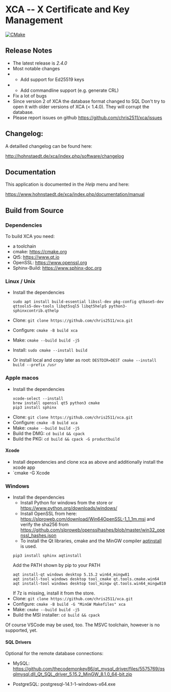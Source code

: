 # XCA -- X Certificate and Key Management

[![CMake](https://github.com/chris2511/xca/actions/workflows/cmake.yaml/badge.svg)](https://github.com/chris2511/xca/actions/workflows/cmake.yaml)

## __Release Notes__
 * The latest release is *2.4.0*
 * Most notable changes
 * * Add support for Ed25519 keys
 * * Add commandline support (e.g. generate CRL)
 * Fix a lot of bugs
 * Since version 2 of XCA the database format changed to SQL
   Don't try to open it with older versions of XCA (< 1.4.0).
   They will corrupt the database.
 * Please report issues on github <https://github.com/chris2511/xca/issues>

## __Changelog:__

A detailled changelog can be found here:

<http://hohnstaedt.de/xca/index.php/software/changelog>

## __Documentation__

This application is documented in the *Help* menu and here:

<https://www.hohnstaedt.de/xca/index.php/documentation/manual>

## __Build from Source__

### Dependencies

To build XCA you need:
 - a toolchain
 - cmake: https://cmake.org
 - Qt5: https://www.qt.io
 - OpenSSL: https://www.openssl.org
 - Sphinx-Build: https://www.sphinx-doc.org

### Linux / Unix

 - Install the dependencies
   ```
   sudo apt install build-essential libssl-dev pkg-config qtbase5-dev qttools5-dev-tools libqt5sql5 libqt5help5 python3-sphinxcontrib.qthelp
   ```

 - Clone: `git clone https://github.com/chris2511/xca.git`
 - Configure: `cmake -B build xca`
 - Make: `cmake --build build -j5`
 - Install: `sudo cmake --install build`
 - Or install local and copy later as root: `DESTDIR=DEST cmake --install build --prefix /usr`

### Apple macos

- Install the dependencies
  ```
  xcode-select --install
  brew install openssl qt5 python3 cmake
  pip3 install sphinx
  ```
 - Clone: `git clone https://github.com/chris2511/xca.git`
 - Configure: `cmake -B build xca`
 - Make: `cmake --build build -j5`
 - Build the DMG: `cd build && cpack`
 - Build the PKG: `cd build && cpack -G productbuild`

#### Xcode

 - Install dependencies and clone xca as above
   and additionally install the xcode app
 - `cmake -G Xcode
### Windows

- Install the dependencies
  - Install Python for windows from the store or https://www.python.org/downloads/windows/
  - Install OpenSSL from here: https://slproweb.com/download/Win64OpenSSL-1_1_1m.msi and verify the sha256 from https://github.com/slproweb/opensslhashes/blob/master/win32_openssl_hashes.json
  - To install the Qt libraries, cmake and the MinGW compiler [aqtinstall](https://github.com/miurahr/aqtinstall) is used.
  ```
  pip3 install sphinx aqtinstall
  ```
  Add the PATH shown by pip to your PATH
  ```
  aqt install-qt windows desktop 5.15.2 win64_mingw81
  aqt install-tool windows desktop tool_cmake qt.tools.cmake.win64
  aqt install-tool windows desktop tool_mingw qt.tools.win64_mingw810
  ```
  If 7z is missing, install it from the store.
 - Clone: `git clone https://github.com/chris2511/xca.git`
 - Configure: `cmake -B build -G "MinGW Makefiles" xca`
 - Make: `cmake --build build -j5`
 - Build the MSI installer: `cd build && cpack`

Of course VSCode may be used, too. The MSVC toolchain, however
is no supported, yet.

#### SQL Drivers

Optional for the remote database connections:

 - MySQL: https://github.com/thecodemonkey86/qt_mysql_driver/files/5575769/qsqlmysql.dll_Qt_SQL_driver_5.15.2_MinGW_8.1.0_64-bit.zip

 - PostgreSQL: postgresql-14.1-1-windows-x64.exe
